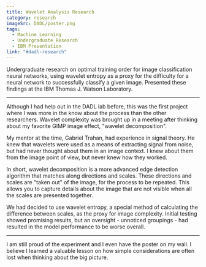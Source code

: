 ```yaml
---
title: Wavelet Analysis Research
category: research
imageSrc: DADL/poster.png
tags:
  - Machine Learning
  - Undergraduate Research
  - IBM Presentation
link: "#dadl-research"
---
```


Undergraduate research on optimal training order for image classification neural networks, using wavelet entropy as a proxy for the difficulty for a neural network to successfully classify a given image. Presented these findings at the IBM Thomas J. Watson Laboratory.

---

Although I had help out in the DADL lab before, this was the first project where I was more in the know about the process than the other researchers. Wavelet complexity was brought up in a meeting after thinking about my favorite GIMP image effect, "wavelet decomposition". 

My mentor at the time, Gabriel Trahan, had experience in signal theory. He knew that wavelets were used as a means of extracting signal from noise, but had never thought about them in an image context. I knew about them from the image point of view, but never knew how they worked.

In short, wavelet decomposition is a more advanced edge detection algorithm that matches along directions and scales. These directions and scales are "taken out" of the image, for the process to be repeated. This allows you to capture details about the image that are not visible when all the scales are presented together.

We had decided to use wavelet entropy, a special method of calculating the difference between scales, as the proxy for image complexity. Initial testing showed promising results, but an oversight - unnoticed groupings - had resulted in the model performance to be worse overall.

---

I am still proud of the experiment and I even have the poster on my wall. I believe I learned a valuable lesson on how simple considerations are often lost when thinking about the big picture.